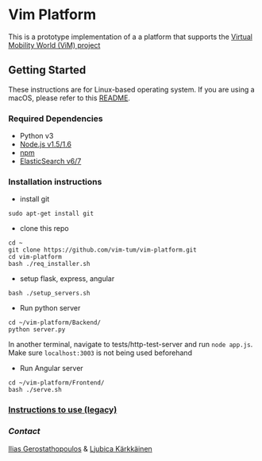 # Vim Platform

This is a prototype implementation of a a platform that supports the [Virtual Mobility World (ViM) project](https://vim-project.org/)

## Getting Started

These instructions are for Linux-based operating system. If you are using a macOS, please refer to this [README](https://github.com/vim-tum/vim-platform/blob/master/macOS_README.md).

### Required Dependencies
- Python v3
- [Node.js v1.5/1.6](https://nodejs.org/en/download/)
- [npm](https://www.npmjs.com/get-npm)
- [ElasticSearch v6/7](https://www.elastic.co/products/elasticsearch)

### Installation instructions
* install git
```
sudo apt-get install git
```
* clone this repo
```
cd ~
git clone https://github.com/vim-tum/vim-platform.git
cd vim-platform
bash ./req_installer.sh
```
* setup flask, express, angular
```
bash ./setup_servers.sh
```
* Run python server
```
cd ~/vim-platform/Backend/
python server.py
```
In another terminal, navigate to tests/http-test-server and run `node app.js`. Make sure `localhost:3003` is not being used beforehand


* Run Angular server
```
cd ~/vim-platform/Frontend/
bash ./serve.sh
```

### [Instructions to use (legacy)](https://github.com/vim-tum/vim-platform/wiki/Usage-Instructions)


### _Contact_
[Ilias Gerostathopoulos](http://wwwbroy.in.tum.de/~gerostat/) & [Ljubica Kärkkäinen](https://www.cm.in.tum.de/en/research-group/ljubicak/)
